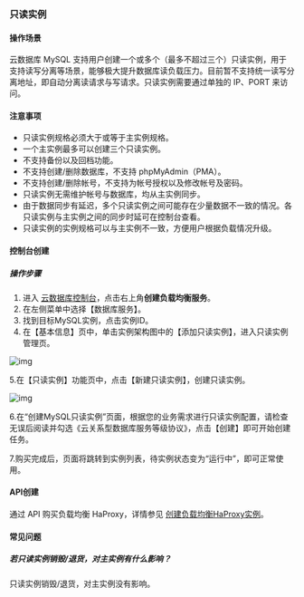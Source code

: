 ### 只读实例

#### 操作场景

云数据库 MySQL 支持用户创建一个或多个（最多不超过三个）只读实例，用于支持读写分离等场景，能够极大提升数据库读负载压力。目前暂不支持统一读写分离地址，即自动分离读请求与写请求。只读实例需要通过单独的 IP、PORT 来访问。

#### 注意事项

- 只读实例规格必须大于或等于主实例规格。
- 一个主实例最多可以创建三个只读实例。
- 不支持备份以及回档功能。
- 不支持创建/删除数据库，不支持 phpMyAdmin（PMA）。
- 不支持创建/删除帐号，不支持为帐号授权以及修改帐号及密码。
- 只读实例无需维护帐号与数据库，均从主实例同步。
- 由于数据同步有延迟，多个只读实例之间可能存在少量数据不一致的情况。各只读实例与主实例之间的同步时延可在控制台查看。
- 只读实例的实例规格可以与主实例不一致，方便用户根据负载情况升级。

#### 控制台创建

##### 操作步骤

1. 进入 [云数据库控制台](https://console.capitalonline.net/loadbalancers)，点击右上角**创建负载均衡服务**。
2. 在左侧菜单中选择【数据库服务】。
3. 找到目标MySQL实例，点击实例ID。
4. 在【基本信息】页中，单击实例架构图中的【添加只读实例】，进入只读实例管理页。

![img](http://wiki-private.capitalonline.net:8090/download/attachments/75826719/image2021-4-20_13-24-4.png?version=1&modificationDate=1618896243000&api=v2)

5.在【只读实例】功能页中，点击【新建只读实例】，创建只读实例。

![img](http://wiki-private.capitalonline.net:8090/download/attachments/75826719/image2021-4-20_13-32-59.png?version=1&modificationDate=1618896778000&api=v2)

6.在“创建MySQL只读实例”页面，根据您的业务需求进行只读实例配置，请检查无误后阅读并勾选《云关系型数据库服务等级协议》，点击【创建】即可开始创建任务。

7.购买完成后，页面将跳转到实例列表，待实例状态变为“运行中”，即可正常使用。

#### API创建

通过 API 购买负载均衡 HaProxy，详情参见 [创建负载均衡HaProxy实例](F:\首云工作相关\PaaS产品线\弹性计算产品\负载均衡\用户操作手册\HaProxy\09.API文档\02.实例相关接口\02.创建负载均衡HaProxy实例.md)。

#### 常见问题

##### 若只读实例销毁/退货，对主实例有什么影响？

只读实例销毁/退货，对主实例没有影响。
